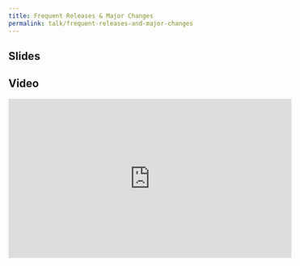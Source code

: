 ```yaml
---
title: Frequent Releases & Major Changes
permalink: talk/frequent-releases-and-major-changes
---
```


## Slides

<script async class="speakerdeck-embed" data-id="83b942c261034bedbf961ec07761b224" data-ratio="1.77777777777778" src="//speakerdeck.com/assets/embed.js"></script>

## Video

<iframe width="560" height="315" src="https://www.youtube.com/embed/xhNSVEcS-T0" frameborder="0" allowfullscreen></iframe>
